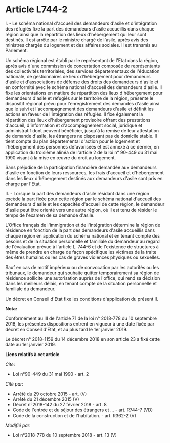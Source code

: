 # Article L744-2

I. - Le schéma national d'accueil des demandeurs d'asile et d'intégration des réfugiés fixe la part des demandeurs d'asile
accueillis dans chaque région ainsi que la répartition des lieux d'hébergement qui leur sont destinés. Il est arrêté par le
ministre chargé de l'asile, après avis des ministres chargés du logement et des affaires sociales. Il est transmis au
Parlement.

Un schéma régional est établi par le représentant de l'Etat dans la région, après avis d'une commission de concertation
composée de représentants des collectivités territoriales, des services départementaux de l'éducation nationale, de
gestionnaires de lieux d'hébergement pour demandeurs d'asile et d'associations de défense des droits des demandeurs d'asile
et en conformité avec le schéma national d'accueil des demandeurs d'asile. Il fixe les orientations en matière de répartition
des lieux d'hébergement pour demandeurs d'asile et réfugiés sur le territoire de la région, présente le dispositif régional
prévu pour l'enregistrement des demandes d'asile ainsi que le suivi et l'accompagnement des demandeurs d'asile et définit les
actions en faveur de l'intégration des réfugiés. Il fixe également la répartition des lieux d'hébergement provisoire offrant
des prestations d'accueil, d'information et d'accompagnement social, juridique et administratif dont peuvent bénéficier,
jusqu'à la remise de leur attestation de demande d'asile, les étrangers ne disposant pas de domicile stable. Il tient compte
du plan départemental d'action pour le logement et l'hébergement des personnes défavorisées et est annexé à ce dernier, en
application du troisième alinéa de l'article 2 de la loi n° 90-449 du 31 mai 1990 visant à la mise en œuvre du droit au
logement.

Sans préjudice de la participation financière demandée aux demandeurs d'asile en fonction de leurs ressources, les frais
d'accueil et d'hébergement dans les lieux d'hébergement destinés aux demandeurs d'asile sont pris en charge par l'Etat.

II. - Lorsque la part des demandeurs d'asile résidant dans une région excède la part fixée pour cette région par le schéma
national d'accueil des demandeurs d'asile et les capacités d'accueil de cette région, le demandeur d'asile peut être orienté
vers une autre région, où il est tenu de résider le temps de l'examen de sa demande d'asile.

L'Office français de l'immigration et de l'intégration détermine la région de résidence en fonction de la part des demandeurs
d'asile accueillis dans chaque région en application du schéma national et en tenant compte des besoins et de la situation
personnelle et familiale du demandeur au regard de l'évaluation prévue à l'article L. 744-6 et de l'existence de structures à
même de prendre en charge de façon spécifique les victimes de la traite des êtres humains ou les cas de graves violences
physiques ou sexuelles.

Sauf en cas de motif impérieux ou de convocation par les autorités ou les tribunaux, le demandeur qui souhaite quitter
temporairement sa région de résidence sollicite une autorisation auprès de l'office, qui rend sa décision dans les meilleurs
délais, en tenant compte de la situation personnelle et familiale du demandeur.

Un décret en Conseil d'Etat fixe les conditions d'application du présent II.

**Nota:**

Conformément au III de l'article 71 de la loi n° 2018-778 du 10 septembre 2018, les présentes dispositions entrent en vigueur
à une date fixée par décret en Conseil d'Etat, et au plus tard le 1er janvier 2019.

Le décret n° 2018-1159 du 14 décembre 2018 en son article 23 a fixé cette date au 1er janvier 2019.

**Liens relatifs à cet article**

_Cite_:

  - Loi n°90-449 du 31 mai 1990 - art. 2

_Cité par_:

  - Arrêté du 29 octobre 2015 - art. (V)
  - Arrêté du 21 décembre 2015 (V)
  - Décret n°2018-142 du 27 février 2018 - art. 8
  - Code de l'entrée et du séjour des étrangers et ... - art. R744-7 (VD)
  - Code de la construction et de l'habitation. - art. R362-2 (V)

_Modifié par_:

  - Loi n°2018-778 du 10 septembre 2018 - art. 13 (V)
